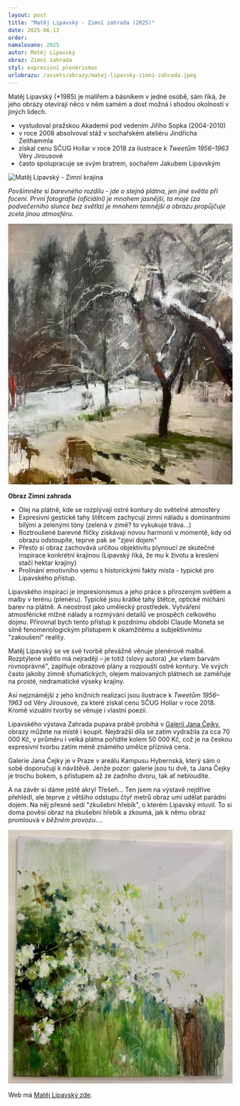 ```yaml
---
layout: post
title: "Matěj Lipavský - Zimní zahrada (2025)"
date: 2025-06-13
order: 
namalovano: 2025
autor: Matěj Lipavský
obraz: Zimní zahrada
styl: expresivní plenérismus
urlobrazu: /assets/obrazy/matej-lipavsky-zimni-zahrada.jpeg
---
```


Matěj Lipavský (*1985) je malířem a básníkem v jedné osobě, sám říká, že jeho obrazy otevírají  něco v něm samém a dost možná i shodou okolností v jiných lidech. 

- vystudoval pražskou Akademii pod vedením Jiřího Sopka (2004-2010)
- v roce 2008 absolvoval stáž v sochařském ateliéru Jindřicha Zeithammla
- získal cenu SČUG Hollar v roce 2018 za ilustrace k *Tweetům 1956–1963* Věry Jirousové
- často spolupracuje se svým bratrem, sochařem Jakubem Lipavským

![Matěj Lipavský - Zimní krajina](/assets/obrazy/matej-lipavsky-Zimni-zahrada-olej-na-platne-115-×-100-cm-2022.jpg.webp)

_Povšimněte si barevného rozdílu - jde o stejná plátna, jen jiné světlo při focení. První fotografie (oficiální) je mnohem jasnější, ta moje (za podvečerního slunce bez světla) je mnohem temnější a obrazu propůjčuje zcela jinou atmosféru._

![Matěj Lipavský - Zimní krajina](/assets/obrazy/matej-lipavsky-zimni-zahrada.jpeg)

**Obraz Zimní zahrada**

- Olej na plátně, kde se rozplývají ostré kontury do světelné atmosféry
- Expresivní gestické tahy štětcem zachycují zimní náladu s dominantními bílými a zelenými tóny (zelená v zimě? to vykukuje tráva...)
- Roztroušené barevné flíčky získávají novou harmonii v momentě, kdy od obrazu odstoupíte, teprve pak se "zjeví dojem"
- Přesto si obraz zachovává určitou objektivitu plynoucí ze skutečné inspirace konkrétní krajinou (Lipavský říká, že mu k životu a kreslení stačí hektar krajiny)
- Prolínání emotivního vjemu s historickými fakty místa - typické pro Lipavského přístup.


Lipavského inspirací je impresionismus a jeho práce s přirozeným světlem a malby v terénu (plenéru). Typické jsou krátké tahy štětce, optické míchání barev na plátně. A neostrost jako umělecký prostředek. Vytváření atmosférické mlžné nálady a rozmývání detailů ve prospěch celkového dojmu. Přirovnal bych tento přístup k pozdnímu období Claude Moneta se silně fenomenologickým přístupem k okamžitému a subjektivnímu "zakoušení" reality.

Matěj Lipavský se ve své tvorbě převážně věnuje plenérové malbě. Rozptýlené světlo má nejraději – je totiž (slovy autora) „ke všem barvám rovnoprávné", zaplňuje obrazové plány a rozpouští ostré kontury. Ve svých často jakoby zimně sfumatických, olejem malovaných plátnech se zaměřuje na prosté, nedramatické výseky krajiny.


Asi nejznámější z jeho knižních realizací jsou ilustrace k *Tweetům 1956–1963* od Věry Jirousové, za které získal cenu SČUG Hollar v roce 2018. Kromě vizuální tvorby se věnuje i vlastní poezii.

Lipavského výstava Zahrada pupava prábě probíhá v [Galerii Jana Čejky](https://jancejkagallery.com/), obrazy můžete na místě i koupit. Nejdražší díla se zatím vydražila za cca 70 000 Kč, v průměru i velká plátna pořídíte kolem 50 000 Kč, což je na českou expresivní tvorbu zatím méně známého umělce příznivá cena. 

Galerie Jana Čejky je v Praze v areálu Kampusu Hybernská, který sám o sobě doporučuji k návštěvě. Jenže pozor: galerie jsou tu dvě, ta Jana Čejky je trochu bokem, s přístupem až ze zadního dvoru, tak ať nebloudíte. 

A na závěr si dáme ještě akryl Třešeň... Ten jsem na výstavě nejdříve přehlédl, ale teprve z většího odstupu čtyř metrů obraz umí udělat parádní dojem. Na něj přesně sedí "zkušební hřebík", o kterém Lipavský mluvil. To si doma pověsí obraz na zkušební hřebík a zkoumá, jak k němu obraz promlouvá v _běžném provozu_....  

![Matěj Lipavský - Třešeň](/assets/obrazy/matej-lipavsky-tresen.jpeg)

Web má [Matěj Lipavský zde](https://jancejkagallery.com/matej-lipavsky/).
